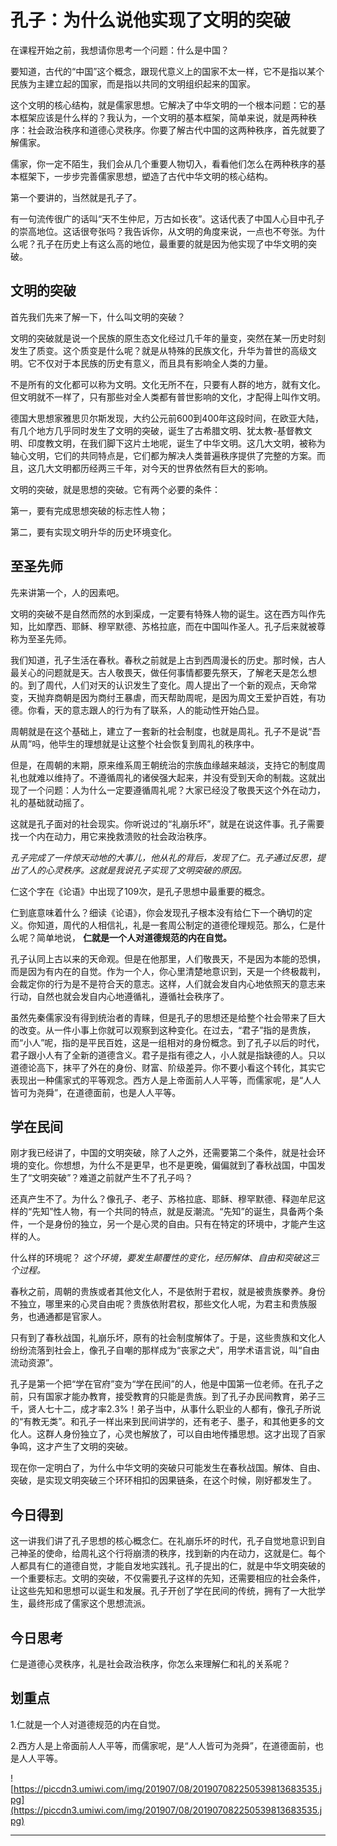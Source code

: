 # 孔子：为什么说他实现了文明的突破

在课程开始之前，我想请你思考一个问题：什么是中国？

要知道，古代的“中国”这个概念，跟现代意义上的国家不太一样，它不是指以某个民族为主建立起的国家，而是指以共同的文明组织起来的国家。

这个文明的核心结构，就是儒家思想。它解决了中华文明的一个根本问题：它的基本框架应该是什么样的？我认为，一个文明的基本框架，简单来说，就是两种秩序：社会政治秩序和道德心灵秩序。你要了解古代中国的这两种秩序，首先就要了解儒家。

儒家，你一定不陌生，我们会从几个重要人物切入，看看他们怎么在两种秩序的基本框架下，一步步完善儒家思想，塑造了古代中华文明的核心结构。

第一个要讲的，当然就是孔子了。

有一句流传很广的话叫“天不生仲尼，万古如长夜”。这话代表了中国人心目中孔子的崇高地位。这话很夸张吗？我告诉你，从文明的角度来说，一点也不夸张。为什么呢？孔子在历史上有这么高的地位，最重要的就是因为他实现了中华文明的突破。

## 文明的突破

首先我们先来了解一下，什么叫文明的突破？

文明的突破就是说一个民族的原生态文化经过几千年的量变，突然在某一历史时刻发生了质变。这个质变是什么呢？就是从特殊的民族文化，升华为普世的高级文明。它不仅对于本民族的历史有意义，而且具有影响全人类的力量。

不是所有的文化都可以称为文明。文化无所不在，只要有人群的地方，就有文化。但文明就不一样了，只有那些对全人类都有普世影响的文化，才配得上叫作文明。

德国大思想家雅思贝尔斯发现，大约公元前600到400年这段时间，在欧亚大陆，有几个地方几乎同时发生了文明的突破，诞生了古希腊文明、犹太教-基督教文明、印度教文明，在我们脚下这片土地呢，诞生了中华文明。这几大文明，被称为轴心文明，它们的共同特点是，它们都为解决人类普遍秩序提供了完整的方案。而且，这几大文明都历经两三千年，对今天的世界依然有巨大的影响。

文明的突破，就是思想的突破。它有两个必要的条件：

第一，要有完成思想突破的标志性人物；

第二，要有实现文明升华的历史环境变化。

## 至圣先师

先来讲第一个，人的因素吧。

文明的突破不是自然而然的水到渠成，一定要有特殊人物的诞生。这在西方叫作先知，比如摩西、耶稣、穆罕默德、苏格拉底，而在中国叫作圣人。孔子后来就被尊称为至圣先师。

我们知道，孔子生活在春秋。春秋之前就是上古到西周漫长的历史。那时候，古人最关心的问题就是天。古人敬畏天，做任何事情都要先祭天，了解老天是怎么想的。到了周代，人们对天的认识发生了变化。周人提出了一个新的观点，天命常变，天抛弃商朝是因为商纣王暴虐，而天帮助周呢，是因为周文王爱护百姓，有功德。你看，天的意志跟人的行为有了联系，人的能动性开始凸显。

周朝就是在这个基础上，建立了一套新的社会制度，也就是周礼。孔子不是说“吾从周”吗，他毕生的理想就是让这整个社会恢复到周礼的秩序中。

但是，在周朝的末期，原来维系周王朝统治的宗族血缘越来越淡，支持它的制度周礼也就难以维持了。不遵循周礼的诸侯强大起来，并没有受到天命的制裁。这就出现了一个问题：人为什么一定要遵循周礼呢？大家已经没了敬畏天这个外在动力，礼的基础就动摇了。

这就是孔子面对的社会现实。你听说过的“礼崩乐坏”，就是在说这件事。孔子需要找一个内在动力，用它来挽救溃败的社会政治秩序。

 *孔子完成了一件惊天动地的大事儿，他从礼的背后，发现了仁。孔子通过反思，提出了人的心灵秩序。这就是我说孔子实现了文明突破的原因。*

仁这个字在《论语》中出现了109次，是孔子思想中最重要的概念。

仁到底意味着什么？细读《论语》，你会发现孔子根本没有给仁下一个确切的定义。你知道，周代的人相信礼，礼是一套周公制定的道德伦理规范。那么，仁是什么呢？简单地说， **仁就是一个人对道德规范的内在自觉。**

孔子认同上古以来的天命观。但是在他那里，人们敬畏天，不是因为本能的恐惧，而是因为有内在的自觉。作为一个人，你心里清楚地意识到，天是一个终极裁判，会裁定你的行为是不是符合天的意志。这样，人们就会发自内心地依照天的意志来行动，自然也就会发自内心地遵循礼，遵循社会秩序了。

虽然先秦儒家没有得到统治者的青睐，但是孔子的思想还是给整个社会带来了巨大的改变。从一件小事上你就可以观察到这种变化。在过去，“君子”指的是贵族，而“小人”呢，指的是平民百姓，这是一组相对的身份概念。到了孔子以后的时代，君子跟小人有了全新的道德含义。君子是指有德之人，小人就是指缺德的人。只以道德论高下，抹平了外在的身份、财富、阶级差异。你不要小看这个转化，其实它表现出一种儒家式的平等观念。西方人是上帝面前人人平等，而儒家呢，是“人人皆可为尧舜”，在道德面前，也是人人平等。

## 学在民间

刚才我已经讲了，中国的文明突破，除了人之外，还需要第二个条件，就是社会环境的变化。你想想，为什么不是更早，也不是更晚，偏偏就到了春秋战国，中国发生了“文明突破”？难道之前就产生不了孔子吗？

还真产生不了。为什么？像孔子、老子、苏格拉底、耶稣、穆罕默德、释迦牟尼这样的“先知”性人物，有一个共同的特点，就是反潮流。“先知”的诞生，具备两个条件，一个是身份的独立，另一个是心灵的自由。只有在特定的环境中，才能产生这样的人。

什么样的环境呢？ *这个环境，要发生颠覆性的变化，经历解体、自由和突破这三个过程。*

春秋之前，周朝的贵族或者其他文化人，不是依附于君权，就是被贵族豢养。身份不独立，哪里来的心灵自由呢？贵族依附君权，那些文化人呢，为君主和贵族服务，也通通都是官家人。

只有到了春秋战国，礼崩乐坏，原有的社会制度解体了。于是，这些贵族和文化人纷纷流落到社会上，像孔子自嘲的那样成为“丧家之犬”，用学术语言说，叫“自由流动资源”。

孔子是第一个把“学在官府”变为“学在民间”的人，他是中国第一位老师。在孔子之前，只有国家才能办教育，接受教育的只能是贵族。到了孔子办民间教育，弟子三千，贤人七十二，成才率2.3%！弟子当中，从事什么职业的人都有，像孔子所说的“有教无类”。和孔子一样出来到民间讲学的，还有老子、墨子，和其他更多的文化人。这群人身份独立了，心灵也解放了，可以自由地传播思想。这才出现了百家争鸣，这才产生了文明的突破。

现在你一定明白了，为什么中华文明的突破只可能发生在春秋战国。解体、自由、突破，是实现文明突破三个环环相扣的因果链条，在这个时候，刚好都发生了。

## 今日得到

这一讲我们讲了孔子思想的核心概念仁。在礼崩乐坏的时代，孔子自觉地意识到自己神圣的使命，给周礼这个行将崩溃的秩序，找到新的内在动力，这就是仁。每个人都具有仁的道德自觉，才能自发地实践礼。孔子提出的仁，就是中华文明突破的一个重要标志。文明的突破，不仅需要孔子这样的先知，还需要相应的社会条件，让这些先知和思想可以诞生和发展。孔子开创了学在民间的传统，拥有了一大批学生，最终形成了儒家这个思想流派。

## 今日思考

仁是道德心灵秩序，礼是社会政治秩序，你怎么来理解仁和礼的关系呢？

## 划重点

1.仁就是一个人对道德规范的内在自觉。

2.西方人是上帝面前人人平等，而儒家呢，是“人人皆可为尧舜”，在道德面前，也是人人平等。

![https://piccdn3.umiwi.com/img/201907/08/201907082250539813683535.jpg](https://piccdn3.umiwi.com/img/201907/08/201907082250539813683535.jpg)

---
